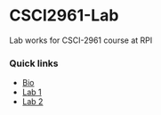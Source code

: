 # CSCI2961-Lab
Lab works for CSCI-2961 course at RPI

### Quick links
- [Bio](https://github.com/smiled0g/CSCI2961-Lab/blob/master/bio.md)
- [Lab 1](https://github.com/smiled0g/CSCI2961-Lab/blob/master/lab1.md)
- [Lab 2](https://github.com/smiled0g/CSCI2961-Lab/blob/master/lab2.md)
